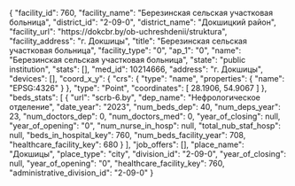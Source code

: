 {
    "facility_id": 760,
    "facility_name": "Березинская сельская участковая больница",
    "district_id": "2-09-0",
    "district_name": "Докшицкий район",
    "facility_url": "https:\/\/dokcbr.by\/ob-uchreshdenii\/struktura",
    "facility_address": "г. Докшицы",
    "title": "Березинская сельская участковая больница",
    "facility_type": "0",
    "ap_1": "0",
    "name": "Березинская сельская участковая больница",
    "state": "public institution",
    "stats": [],
    "med_id": 10214666,
    "address": "г. Докшицы",
    "devices": [],
    "coord_x_y": {
        "crs": {
            "type": "name",
            "properties": {
                "name": "EPSG:4326"
            }
        },
        "type": "Point",
        "coordinates": [
            28.1906,
            54.9067
        ]
    },
    "beds_stats": [
        {
            "url": "scrb-6.by",
            "dep_name": "Нефрологическое  отделение",
            "date_year": "2023",
            "num_beds_dep": 40,
            "num_deps_year": 23,
            "num_doctors_dep": 0,
            "num_doctors_med": 0,
            "year_of_closing": null,
            "year_of_opening": "0",
            "num_nurse_in_hosp": null,
            "total_nub_staf_hosp": null,
            "beds_in_hospital_key": 760,
            "num_beds_facility_year": 708,
            "healthcare_facility_key": 680
        }
    ],
    "job_offers": [],
    "place_name": "Докшицы",
    "place_type": "city",
    "division_id": "2-09-0",
    "year_of_closing": null,
    "year_of_opening": "0",
    "healthcare_facility_key": 760,
    "administrative_division_id": "2-09-0"
}